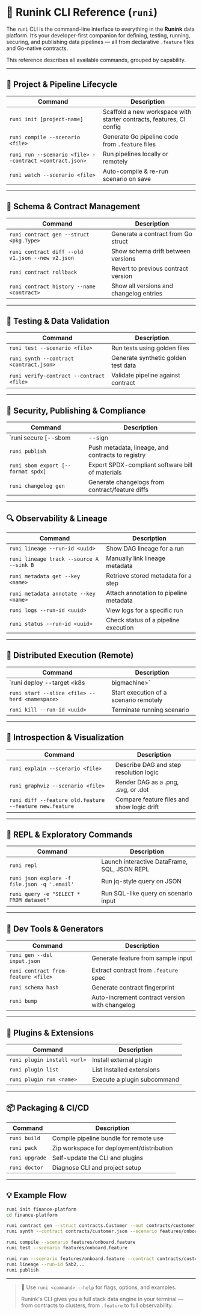 # 🧰 Runink CLI Reference (`runi`)

The `runi` CLI is the command-line interface to everything in the **Runink** data platform. It’s your developer-first companion for defining, testing, running, securing, and publishing data pipelines — all from declarative `.feature` files and Go-native contracts.

This reference describes all available commands, grouped by capability.

---

## 🧱 Project & Pipeline Lifecycle

| Command | Description |
|--------|-------------|
| `runi init [project-name]` | Scaffold a new workspace with starter contracts, features, CI config |
| `runi compile --scenario <file>` | Generate Go pipeline code from `.feature` files |
| `runi run --scenario <file> --contract <contract.json>` | Run pipelines locally or remotely |
| `runi watch --scenario <file>` | Auto-compile & re-run scenario on save |

---

## 📑 Schema & Contract Management

| Command | Description |
|--------|-------------|
| `runi contract gen --struct <pkg.Type>` | Generate a contract from Go struct |
| `runi contract diff --old v1.json --new v2.json` | Show schema drift between versions |
| `runi contract rollback` | Revert to previous contract version |
| `runi contract history --name <contract>` | Show all versions and changelog entries |

---

## 🧪 Testing & Data Validation

| Command | Description |
|--------|-------------|
| `runi test --scenario <file>` | Run tests using golden files |
| `runi synth --contract <contract.json>` | Generate synthetic golden test data |
| `runi verify-contract --contract <file>` | Validate pipeline against contract |

---

## 🔐 Security, Publishing & Compliance

| Command | Description |
|--------|-------------|
| `runi secure [--sbom|--sign|--scan]` | Run security audits and generate SBOM |
| `runi publish` | Push metadata, lineage, and contracts to registry |
| `runi sbom export [--format spdx]` | Export SPDX-compliant software bill of materials |
| `runi changelog gen` | Generate changelogs from contract/feature diffs |

---

## 🔍 Observability & Lineage

| Command | Description |
|--------|-------------|
| `runi lineage --run-id <uuid>` | Show DAG lineage for a run |
| `runi lineage track --source A --sink B` | Manually link lineage metadata |
| `runi metadata get --key <name>` | Retrieve stored metadata for a step |
| `runi metadata annotate --key <name>` | Attach annotation to pipeline metadata |
| `runi logs --run-id <uuid>` | View logs for a specific run |
| `runi status --run-id <uuid>` | Check status of a pipeline execution |

---

## 🤖 Distributed Execution (Remote)

| Command | Description |
|--------|-------------|
| `runi deploy --target <k8s|bigmachine>` | Deploy Runi workers to a remote cluster |
| `runi start --slice <file> --herd <namespace>` | Start execution of a scenario remotely |
| `runi kill --run-id <uuid>` | Terminate running scenario |

---

## 🔄 Introspection & Visualization

| Command | Description |
|--------|-------------|
| `runi explain --scenario <file>` | Describe DAG and step resolution logic |
| `runi graphviz --scenario <file>` | Render DAG as a .png, .svg, or .dot |
| `runi diff --feature old.feature --feature new.feature` | Compare feature files and show logic drift |

---

## 🧪 REPL & Exploratory Commands

| Command | Description |
|--------|-------------|
| `runi repl` | Launch interactive DataFrame, SQL, JSON REPL |
| `runi json explore -f file.json -q '.email'` | Run jq-style query on JSON |
| `runi query -e "SELECT * FROM dataset"` | Run SQL-like query on scenario input |

---

## 🧰 Dev Tools & Generators

| Command | Description |
|--------|-------------|
| `runi gen --dsl input.json` | Generate feature from sample input |
| `runi contract from-feature <file>` | Extract contract from `.feature` spec |
| `runi schema hash` | Generate contract fingerprint |
| `runi bump` | Auto-increment contract version with changelog |

---

## 🧩 Plugins & Extensions

| Command | Description |
|--------|-------------|
| `runi plugin install <url>` | Install external plugin |
| `runi plugin list` | List installed extensions |
| `runi plugin run <name>` | Execute a plugin subcommand |

---

## 📦 Packaging & CI/CD

| Command | Description |
|--------|-------------|
| `runi build` | Compile pipeline bundle for remote use |
| `runi pack` | Zip workspace for deployment/distribution |
| `runi upgrade` | Self-update the CLI and plugins |
| `runi doctor` | Diagnose CLI and project setup |

---

## 💡 Example Flow

```bash
runi init finance-platform
cd finance-platform

runi contract gen --struct contracts.Customer --out contracts/customer.json
runi synth --contract contracts/customer.json --scenario features/onboard.feature

runi compile --scenario features/onboard.feature
runi test --scenario features/onboard.feature

runi run --scenario features/onboard.feature --contract contracts/customer.json
runi lineage --run-id 5ab2...
runi publish
```

---

> 💬 Use `runi <command> --help` for flags, options, and examples.
>  
> Runink's CLI gives you a full stack data engine in your terminal — from contracts to clusters, from `.feature` to full observability.